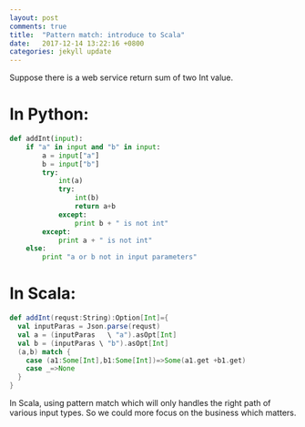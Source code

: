 ```yaml
---
layout: post
comments: true
title:  "Pattern match: introduce to Scala"
date:   2017-12-14 13:22:16 +0800
categories: jekyll update
---
```

Suppose there is a web service return sum of two Int value.
# In Python:
```python
def addInt(input):
    if "a" in input and "b" in input:
        a = input["a"]
        b = input["b"]
        try:
            int(a)
            try:
                int(b)
                return a+b
            except:
                print b + " is not int"
        except:
            print a + " is not int"
    else:
        print "a or b not in input parameters"
```

# In Scala:

```scala
def addInt(requst:String):Option[Int]={
  val inputParas = Json.parse(requst)
  val a = (inputParas   \ "a").asOpt[Int]
  val b = (inputParas \ "b").asOpt[Int]
  (a,b) match {
    case (a1:Some[Int],b1:Some[Int])=>Some(a1.get +b1.get)
    case _=>None
  }
}

```

In Scala, using pattern match which will only handles the right path of various input types. So we could more focus on the business which matters. 

[jekyll-docs]: https://jekyllrb.com/docs/home
[jekyll-gh]:   https://github.com/jekyll/jekyll
[jekyll-talk]: https://talk.jekyllrb.com/
